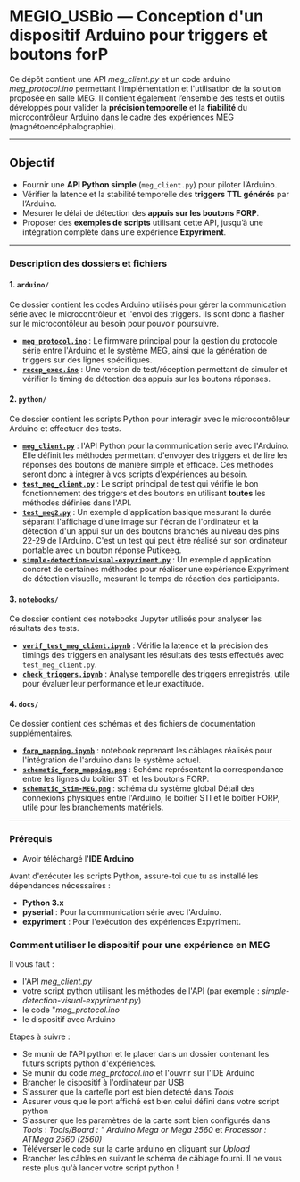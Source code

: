 # MEGIO_USBio — Conception d'un dispositif Arduino pour triggers et boutons forP

Ce dépôt contient une API *meg_client.py* et un code arduino *meg_protocol.ino* permettant l'implémentation et l'utilisation de la solution proposée en salle MEG. Il contient également l’ensemble des tests et outils développés pour valider la **précision temporelle** et la **fiabilité** du microcontrôleur Arduino dans le cadre des expériences MEG (magnétoencéphalographie). 

---

## Objectif

- Fournir une **API Python simple** (`meg_client.py`) pour piloter l’Arduino.
- Vérifier la latence et la stabilité temporelle des **triggers TTL générés** par l’Arduino.
- Mesurer le délai de détection des **appuis sur les boutons FORP**.
- Proposer des **exemples de scripts** utilisant cette API, jusqu’à une intégration complète dans une expérience **Expyriment**.

---


### Description des dossiers et fichiers

#### 1. **`arduino/`** 
Ce dossier contient les codes Arduino utilisés pour gérer la communication série avec le microcontrôleur et l'envoi des triggers. Ils sont donc à flasher sur le microcontôleur au besoin pour pouvoir poursuivre.

- **[`meg_protocol.ino`](arduino/meg_protocol.ino)** : Le firmware principal pour la gestion du protocole série entre l'Arduino et le système MEG, ainsi que la génération de triggers sur des lignes spécifiques.
- **[`recep_exec.ino`](arduino/recep_exec.ino)** : Une version de test/réception permettant de simuler et vérifier le timing de détection des appuis sur les boutons réponses.

#### 2. **`python/`**
Ce dossier contient les scripts Python pour interagir avec le microcontrôleur Arduino et effectuer des tests.

- **[`meg_client.py`](python/meg_client.py)** : l'API Python pour la communication série avec l'Arduino. Elle définit les méthodes permettant d'envoyer des triggers et de lire les réponses des boutons de manière simple et efficace. Ces méthodes seront donc à intégrer à vos scripts d'expériences au besoin.
- **[`test_meg_client.py`](python/test_meg_client.py)** : Le script principal de test qui vérifie le bon fonctionnement des triggers et des boutons en utilisant **toutes** les méthodes définies dans l'API.
- **[`test_meg2.py`](python/test_meg2.py)** : Un exemple d'application basique mesurant la durée séparant l'affichage d'une image sur l'écran de l'ordinateur et la détection d'un appui sur un des boutons branchés au niveau des pins 22-29 de l'Arduino. C'est un test qui peut être réalisé sur son ordinateur portable avec un bouton réponse Putikeeg.
- **[`simple-detection-visual-expyriment.py`](python/simple-detection-visual-expyriment.py)** : Un exemple d'application concret de certaines méthodes pour réaliser une expérience Expyriment de détection visuelle, mesurant le temps de réaction des participants.

#### 3. **`notebooks/`**
Ce dossier contient des notebooks Jupyter utilisés pour analyser les résultats des tests.

- **[`verif_test_meg_client.ipynb`](notebooks/verif_test_meg_client.ipynb)** : Vérifie la latence et la précision des timings des triggers en analysant les résultats des tests effectués avec `test_meg_client.py`.
- **[`check_triggers.ipynb`](notebooks/check_triggers.ipynb)** : Analyse temporelle des triggers enregistrés, utile pour évaluer leur performance et leur exactitude.

#### 4. **`docs/`**
Ce dossier contient des schémas et des fichiers de documentation supplémentaires.

- **[`forp_mapping.ipynb`](docs/forp_mapping.ipynb)** : notebook reprenant les câblages réalisés pour l'intégration de l'arduino dans le système actuel.
- **[`schematic_forp_mapping.png`](docs/schematic_forp_mapping.png)** : Schéma représentant la correspondance entre les lignes du boîtier STI et les boutons FORP.
- **[`schematic_Stim-MEG.png`](docs/schematic_Stim-MEG.png)** : schéma du système global Détail des connexions physiques entre l'Arduino, le boîtier STI et le boîtier FORP, utile pour les branchements matériels.

---

### Prérequis

- Avoir téléchargé l'**IDE Arduino**


Avant d'exécuter les scripts Python, assure-toi que tu as installé les dépendances nécessaires :

- **Python 3.x**
- **pyserial** : Pour la communication série avec l'Arduino.
- **expyriment** : Pour l'exécution des expériences Expyriment.



### Comment utiliser le dispositif pour une expérience en MEG
 Il vous faut : 
 - l'API *meg_client.py*
 - votre script python utilisant les méthodes de l'API (par exemple : *simple-detection-visual-expyriment.py*)
 - le code "*meg_protocol.ino*
 - le dispositif avec Arduino

 Etapes à suivre :
 - Se munir de l'API python et le placer dans un dossier contenant les futurs scripts python d'expériences.
 - Se munir du code *meg_protocol.ino* et l'ouvrir sur l'IDE Arduino
 - Brancher le dispositif à l'ordinateur par USB
 - S'assurer que la carte/le port est bien détecté dans *Tools*
 - Assurer vous que le port affiché est bien celui défini dans votre script python
 - S'assurer que les paramètres de la carte sont bien configurés dans *Tools* : *Tools/Board : " Arduino Mega or Mega 2560* et *Processor : ATMega 2560 (2560)*
 - Téléverser le code sur la carte arduino en cliquant sur *Upload*
 - Brancher les câbles en suivant le schéma de câblage fourni.
 Il ne vous reste plus qu'à lancer votre script python !


